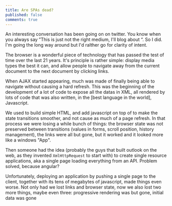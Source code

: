 ```yaml
---
title: Are SPAs dead?
published: false
comments: true
---
```

An interesting conversation has been going on on twitter. You know when you always say ”This is just not the right medium, I'll blog about “. So I did. I'm going the long way around but I'd ralther go for clarity of intent.

The browser is a wonderful piece of technology that has passed the test of time over the last 21 years. It's principle is rather simple: display media types the best it can, and allow people to navigate away from the current document to the next document by clicking links. 

When AJAX started appearing, much was made of finally being able to navigate without causing a hard refresh. This was the beginning of the development of a lot of code to expose all the datas in XML, all rendered by lots of code that was also written, in the [best language in the world], Javascript.

We used to build simple HTML, and add javascript on top of to make the state transitions smoother, and not cause as much of a page refresh. In that process we were losing a while bunch of things: the browser state was not preserved between transitions (values in forms, scroll position, history management), the links were all but gone, but it worked and it looked more like a windows "App".

Then someone had the idea (probably the guys that built outlook on the web, as they invented `XmlHttpRequest` to start with) to create single resource applications, aka a single page loading everything from an API. Problem solved, because angular?

Unfortunately, deploying an application by pushing a single page to the client, together with its tens of megabytes of javascript, made things even worse. Not only had we lost links and browser state, now we also lost two more things, maybe even three: progressive rendering was but gone, initial data was gone